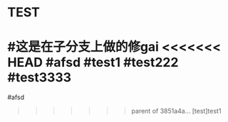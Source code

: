 # TEST
#这是在子分支上做的修gai
<<<<<<< HEAD
#afsd
#test1
#test222
#test3333
=======
#afsd
>>>>>>> parent of 3851a4a... [test]test1
